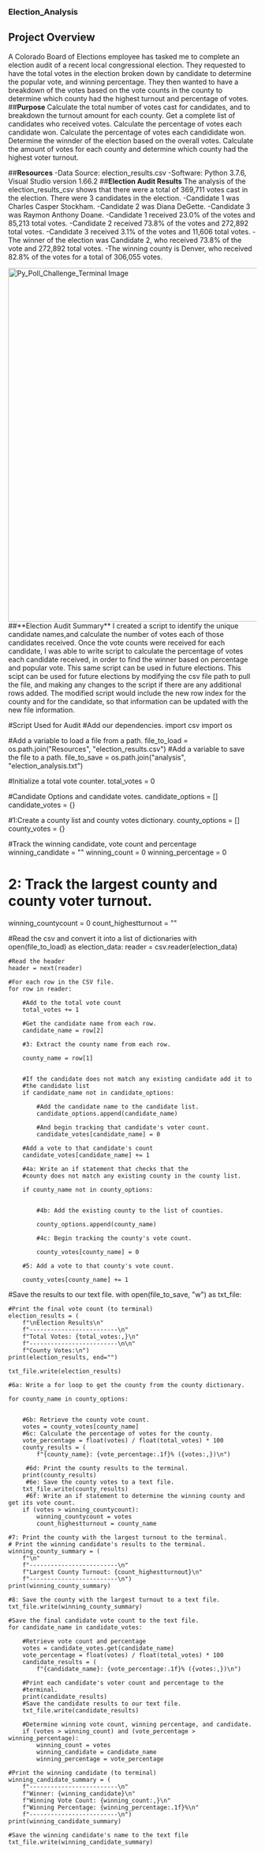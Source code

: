 ### Election_Analysis

## Project Overview
A Colorado Board of Elections employee has tasked me to complete an election audit of a recent local congressional election. They requested to have the total votes in the election broken down by candidate to determine the popular vote, and winning percentage. They then wanted to have a breakdown of the votes based on the vote counts in the county to determine which county had the highest turnout and percentage of votes.
##**Purpose**
Calculate the total number of votes cast for candidates, and to breakdown the turnout amount for each county.
Get a complete list of candidates who received votes.
Calculate the percentage of votes each candidate won.
Calculate the percentage of votes each candididate won.
Determine the winnder of the election based on the overall votes.
Calculate the amount of votes for each county and determine which county had the highest voter turnout.

##**Resources**
-Data Source: election_results.csv
-Software: Python 3.7.6, Visual Studio version 1.66.2
##**Election Audit Results**
The analysis of the election_results_csv shows that there were a total of 369,711 votes cast in the election.
There were 3 candidates in the election. 
-Candidate 1 was Charles Casper Stockham.
-Candidate 2 was Diana DeGette.
-Candidate 3 was Raymon Anthony Doane.
-Candidate 1 received 23.0% of the votes and 85,213 total votes.
-Candidate 2 received 73.8% of the votes and 272,892 total votes.
-Candidate 3 received 3.1% of the votes and  11,606 total votes.
-The winner of the election was Candidate 2, who received 73.8% of the vote and 272,892 total votes. 
-The winning county is Denver, who received 82.8% of the votes for a total of 306,055 votes.

<img width="715" alt="Py_Poll_Challenge_Terminal Image" src="https://user-images.githubusercontent.com/99056132/166170500-df5af80e-6668-4700-94af-b464205a9e7c.png">
##**Election Audit Summary**
I created a script to identify the unique candidate names,and calculate the number of votes each of those candidates received. Once the vote counts were received for each candidate, I was able to write script to calculate the percentage of votes each candidate received, in order to find the winner based on percentage and popular vote. This same script can be used in future elections. This scipt can be used for future elections by modifying the csv file path to pull the file, and making any changes to the script if there are any additional rows added. The modified script would include the new row index for the county and for the candidate, so that information can be updated with the new file information.

#Script Used for Audit
#Add our dependencies.
import csv
import os

#Add a variable to load a file from a path.
file_to_load = os.path.join("Resources", "election_results.csv")
#Add a variable to save the file to a path.
file_to_save = os.path.join("analysis", "election_analysis.txt")

#Initialize a total vote counter.
total_votes = 0

#Candidate Options and candidate votes.
candidate_options = []
candidate_votes = {}

#1:Create a county list and county votes dictionary.
county_options = []
county_votes = {}


#Track the winning candidate, vote count and percentage
winning_candidate = ""
winning_count = 0
winning_percentage = 0

# 2: Track the largest county and county voter turnout.
winning_countycount = 0
count_highestturnout = ""


#Read the csv and convert it into a list of dictionaries
with open(file_to_load) as election_data:
    reader = csv.reader(election_data)

    #Read the header
    header = next(reader)

    #For each row in the CSV file.
    for row in reader:

        #Add to the total vote count
        total_votes += 1

        #Get the candidate name from each row.
        candidate_name = row[2]

        #3: Extract the county name from each row.
        
        county_name = row[1]
        

        #If the candidate does not match any existing candidate add it to
        #the candidate list
        if candidate_name not in candidate_options:

            #Add the candidate name to the candidate list.
            candidate_options.append(candidate_name)

            #And begin tracking that candidate's voter count.
            candidate_votes[candidate_name] = 0

        #Add a vote to that candidate's count
        candidate_votes[candidate_name] += 1

        #4a: Write an if statement that checks that the
        #county does not match any existing county in the county list.
       
        if county_name not in county_options:
            

            #4b: Add the existing county to the list of counties.
            
            county_options.append(county_name)

            #4c: Begin tracking the county's vote count.
        
            county_votes[county_name] = 0

        #5: Add a vote to that county's vote count.

        county_votes[county_name] += 1

#Save the results to our text file.
with open(file_to_save, "w") as txt_file:

    #Print the final vote count (to terminal)
    election_results = (
        f"\nElection Results\n"
        f"-------------------------\n"
        f"Total Votes: {total_votes:,}\n"
        f"-------------------------\n\n"
        f"County Votes:\n")
    print(election_results, end="")

    txt_file.write(election_results)

    #6a: Write a for loop to get the county from the county dictionary.

    for county_name in county_options:
        

        #6b: Retrieve the county vote count.
        votes = county_votes[county_name]
        #6c: Calculate the percentage of votes for the county.
        vote_percentage = float(votes) / float(total_votes) * 100
        county_results = (
            f"{county_name}: {vote_percentage:.1f}% ({votes:,})\n")

         #6d: Print the county results to the terminal.
        print(county_results)
         #6e: Save the county votes to a text file.
        txt_file.write(county_results)
         #6f: Write an if statement to determine the winning county and get its vote count.
        if (votes > winning_countycount):
            winning_countycount = votes
            count_highestturnout = county_name

    #7: Print the county with the largest turnout to the terminal.
    # Print the winning candidate's results to the terminal.
    winning_county_summary = (
        f"\n"
        f"-------------------------\n"
        f"Largest County Turnout: {count_highestturnout}\n"
        f"-------------------------\n")
    print(winning_county_summary)

    #8: Save the county with the largest turnout to a text file.
    txt_file.write(winning_county_summary)

    #Save the final candidate vote count to the text file.
    for candidate_name in candidate_votes:

        #Retrieve vote count and percentage
        votes = candidate_votes.get(candidate_name)
        vote_percentage = float(votes) / float(total_votes) * 100
        candidate_results = (
            f"{candidate_name}: {vote_percentage:.1f}% ({votes:,})\n")

        #Print each candidate's voter count and percentage to the
        #terminal.
        print(candidate_results)
        #Save the candidate results to our text file.
        txt_file.write(candidate_results)

        #Determine winning vote count, winning percentage, and candidate.
        if (votes > winning_count) and (vote_percentage > winning_percentage):
            winning_count = votes
            winning_candidate = candidate_name
            winning_percentage = vote_percentage

    #Print the winning candidate (to terminal)
    winning_candidate_summary = (
        f"-------------------------\n"
        f"Winner: {winning_candidate}\n"
        f"Winning Vote Count: {winning_count:,}\n"
        f"Winning Percentage: {winning_percentage:.1f}%\n"
        f"-------------------------\n")
    print(winning_candidate_summary)

    #Save the winning candidate's name to the text file
    txt_file.write(winning_candidate_summary)

